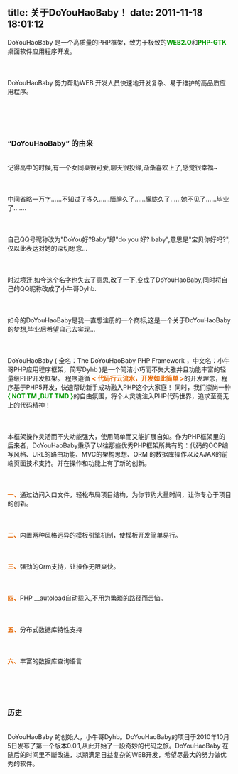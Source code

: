 title: 关于DoYouHaoBaby！
date: 2011-11-18 18:01:12
---

DoYouHaoBaby 是一个高质量的PHP框架，致力于极致的<strong><span style="color:#009900;">WEB2.O</span></strong>和<strong><span style="color:#009900;">PHP-GTK</span></strong>桌面软件应用程序开发。<br /><br/><br /><br/>DoYouHaoBaby 努力帮助WEB 开发人员快速地开发复杂、易于维护的高品质应用程序。<br /><br/><br /><br/><h3><br/>	“DoYouHaoBaby” 的由来<br/></h3><br/>记得高中的时候,有一个女同桌很可爱,聊天很投缘,渐渐喜欢上了,感觉很幸福~<br /><br/><br /><br/>中间省略一万字......不知过了多久......腼腆久了......朦胧久了......她不见了......毕业了.......<br /><br/><br /><br/>自己QQ号昵称改为"DoYou好?Baby"即"do you 好? baby",意思是"宝贝你好吗?",仅以此表达对她的深切思念...<br /><br/><br /><br/>时过境迁,如今这个名字也失去了意思,改了一下,变成了DoYouHaoBaby,同时将自己的QQ昵称改成了小牛哥Dyhb.<br /><br/><br /><br/>如今的DoYouHaoBaby是我一直想注册的一个商标,这是一个关于DoYouHaoBaby的梦想,毕业后希望自己去实现...<br /><br/><br /><br/>DoYouHaoBaby ( 全名：The DoYouHaoBaby PHP Framework ，中文名：小牛哥PHP应用程序框架，简写Dyhb )是一个简洁小巧而不失大雅并且功能丰富的轻量级PHP开发框架。 程序遵循 <span style="color:#E56600;"><strong>< 代码行云流水，开发如此简单 ></strong></span>的开发理念，程序基于PHP5开发，快速帮助新手成功融入PHP这个大家庭！ 同时，我们崇尚一种<strong><span style="color:#009900;"> { NOT TM ,BUT TMD }</span></strong><span></span><span>的自由氛围，将个人灵魂注入PHP代码世界，追求至高无上的代码精神！</span><br /><br/><br /><br/><span>本框架操作灵活而不失功能强大，使用简单而又能扩展自如。作为PHP框架里的后来者，DoYouHaoBaby秉承了以往那些优秀PHP框架所共有的：代码的OOP编写风格、URL的路由功能、MVC的架构思想、ORM 的数据库操作以及AJAX的前端页面技术支持。并在操作和功能上有了新的创新。</span><br /><br/><span> </span><br /><br/><span><strong><span style="color:#E56600;">一、</span></strong>通过访问入口文件，轻松布局项目结构，为你节约大量时间，让你专心于项目的创新。</span><br /><br/><span> </span><br /><br/><span><strong><span style="color:#E56600;">二、</span></strong>内置两种风格迥异的模板引擎机制，使模板开发简单易行。</span><br /><br/><span> </span><br /><br/><span><strong><span style="color:#E56600;">三、</span></strong>强劲的Orm支持，让操作无限爽快。</span><br /><br/><br /><br/><span><strong><span style="color:#E56600;">四、</span></strong>PHP __autoload自动载入,不用为繁琐的路径而苦恼。</span><br /><br/><br /><br/><span><strong><span style="color:#E56600;">五、</span></strong>分布式数据库特性支持</span><br /><br/><br /><br/><span><strong><span style="color:#E56600;">六、</span></strong>丰富的数据库查询语言</span><br /><br/><br /><br/><h3><br/>	<span>历史</span><br/></h3><br/><span>DoYouHaoBaby 的创始人，小牛哥Dyhb。DoYouHaoBaby的项目于2010年10月5日发布了第一个版本0.0.1,从此开始了一段奇妙的代码之旅。DoYouHaoBaby 在随后的时间里不断改进，以期满足日益复杂的WEB开发，希望尽最大的努力做优秀的软件。</span>